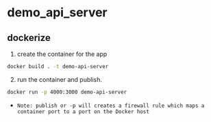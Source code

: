 # demo_api_server

## dockerize

1. create the container for the app
```sh
docker build . -t demo-api-server
```

2. run the container and publish. 
```sh
docker run -p 4000:3000 demo-api-server
```

-  `Note: publish or -p will creates a firewall rule which maps a container port to a port on the Docker host`
